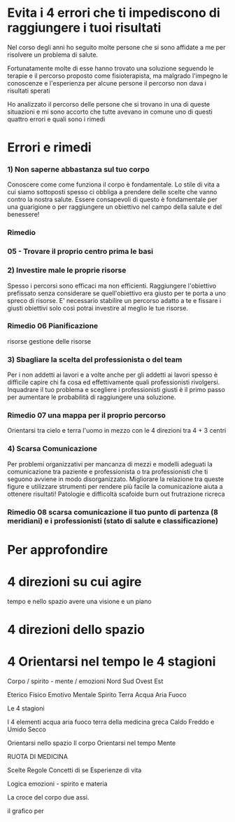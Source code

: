 # Evita i 4 errori che ti impediscono di raggiungere i tuoi risultati


Nel corso degli anni ho seguito molte persone che si sono affidate a me per risolvere un problema di salute.

Fortunatamente molte di esse hanno trovato una soluzione seguendo le terapie e il percorso proposto come fisioterapista, ma malgrado l'impegno le conoscenze e l'esperienza per alcune persone il percorso non dava i risultati sperati

Ho analizzato il percorso delle persone che si trovano in una di queste situazioni e  mi sono accorto che tutte avevano in comune uno di questi quattro errori e  quali sono i rimedi 

# Errori e rimedi


 
### 1) Non saperne abbastanza sul tuo corpo
    
Conoscere come come funziona il corpo è fondamentale. Lo stile di vita a cui siamo sottoposti spesso ci obbliga a prendere delle scelte che vanno contro la nostra salute. Essere consapevoli di questo è fondamentale per una guarigione o per raggiungere un obiettivo nel campo della salute e del benessere!

### Rimedio 
### 05 - Trovare il proprio centro prima le basi

 

### 2) Investire male le proprie risorse
    
Spesso i percorsi sono efficaci ma non efficienti. Raggiungere l'obiettivo prefissato senza considerare se quell'obiettivo era giusto per te porta a uno spreco di risorse. E' necessario stabilire un percorso adatto a te e fissare i giusti obiettivi solo così potrai investire al meglio le tue risorse.

### Rimedio 06 Pianificazione

risorse gestione delle risorse

    
 
### 3) Sbagliare la scelta del professionista o del team
    
Per i non addetti ai lavori e a volte anche per gli addetti ai lavori spesso è difficile capire chi fa cosa ed effettivamente quali professionisti rivolgersi. Inquadrare il tuo problema e scegliere i professionisti giusti è il primo passo per aumentare le probabilità di raggiungere una soluzione.

### Rimedio 07 una mappa per il proprio percorso 

Orientarsi tra cielo e terra l'uomo in mezzo con le 4 direzioni tra 4 + 3 centri 

### 4) Scarsa Comunicazione
    
Per problemi organizzativi per mancanza di mezzi e modelli adeguati la comunicazione tra paziente e professionista o tra professionisti che ti seguono avviene in modo disorganizzato. Migliorare la relazione tra queste figure e utilizzare strumenti per rendere più facile la comunicazione aiuta a ottenere risultati! Patologie e difficoltà scafoide burn out frutrazione ricreca 



### Rimedio 08  scarsa comunicazione il tuo punto di partenza (8 meridiani) e i professionisti (stato di salute e classificazione)


# Per approfondire


# 4 direzioni su cui agire 


 tempo e nello spazio avere una visione e un piano

#  4 direzioni dello spazio

# 4 Orientarsi nel tempo le 4 stagioni


Corpo / spirito - mente / emozioni 
Nord Sud Ovest Est

Eterico Fisico Emotivo Mentale Spirito
Terra Acqua Aria Fuoco

Le 4 stagioni

I 4 elementi acqua aria fuoco terra della medicina greca
Caldo Freddo e Umido Secco



Orientarsi nello spazio Il corpo
Orientarsi nel tempo Mente

RUOTA DI MEDICINA 

Scelte 
Regole
Concetti di se
Esperienze di vita

Logica emozioni - spirito e materia

La croce del corpo due assi.

il grafico per 
<!--stackedit_data:
eyJoaXN0b3J5IjpbMTYyNTA2Mzk3NywtMTA5MDcyMTE3Nyw3Nj
k3NzE0ODAsNTU3NTA3NTkxLDExMDAyMDI1MzcsMzYyMjI1Njg1
LC0xMDk3NzE2MDEzLC05NzQ0MzAyNDksLTE5NzkyODA2OTIsOT
cwNzkwMDk4LDk2MzcwNTczOSwxNDExNzU2MjEzLC0xNzE2MDc5
MDkwLDEyMzM1MDM2MzQsOTU3OTQ4NzM0LC0xMzM5NjkxODUwXX
0=
-->